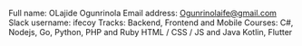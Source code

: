  Full name: OLajide Ogunrinola
 Email address: Ogunrinolaife@gmail.com
 Slack username: ifecoy
 Tracks: Backend, Frontend and Mobile
 Courses: C#, Nodejs, Go, Python, PHP and Ruby
          HTML / CSS / JS and Java
          Kotlin, Flutter
